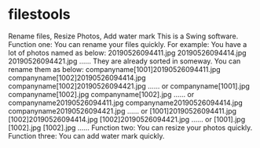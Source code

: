 # filestools
Rename files, Resize Photos, Add water mark 
This is a Swing software.
Function one:
    You can rename your files quickly.
    For example:
        You have a lot of photos named as below:
            20190526094411.jpg  20190526094414.jpg  20190526094421.jpg ……
        They are already sorted in someway.
        You can rename them as below:
            companyname[1001]20190526094411.jpg  companyname[1002]20190526094414.jpg  companyname[1002]20190526094421.jpg ……
        or
            companyname[1001].jpg  companyname[1002].jpg  companyname[1002].jpg ……
        or
            companyname20190526094411.jpg  companyname20190526094414.jpg  companyname20190526094421.jpg ……
        or
            [1001]20190526094411.jpg  [1002]20190526094414.jpg  [1002]20190526094421.jpg ……
        or
            [1001].jpg  [1002].jpg  [1002].jpg ……
Function two:
    You can resize your photos quickly.
Function three:
    You can add water mark quickly.
